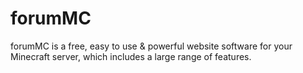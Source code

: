 # forumMC
forumMC is a free, easy to use &amp; powerful website software for your Minecraft server, which includes a large range of features.
